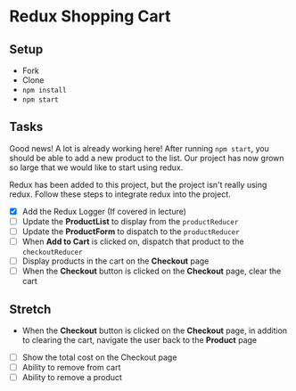 # Redux Shopping Cart

## Setup

- Fork
- Clone
- `npm install`
- `npm start`

## Tasks

Good news! A lot is already working here! After running `npm start`, you should be able to add a new product to the list. Our project has now grown so large that we would like to start using redux.

Redux has been added to this project, but the project isn't really using redux. Follow these steps to integrate redux into the project.

- [x] Add the Redux Logger (If covered in lecture)
- [ ] Update the **ProductList** to display from the `productReducer`
- [ ] Update the **ProductForm** to dispatch to the `productReducer`
- [ ] When **Add to Cart** is clicked on, dispatch that product to the `checkoutReducer`
- [ ] Display products in the cart on the **Checkout** page
- [ ] When the **Checkout** button is clicked on the **Checkout** page, clear the cart

## Stretch

- When the **Checkout** button is clicked on the **Checkout** page, in addition to clearing the cart, navigate the user back to the **Product** page
- [ ] Show the total cost on the Checkout page
- [ ] Ability to remove from cart
- [ ] Ability to remove a product
